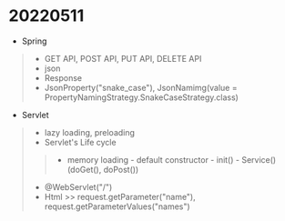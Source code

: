 # 20220511

- Spring
> - GET API, POST API, PUT API, DELETE API
> - json
> - Response
> - JsonProperty("snake_case"), JsonNamimg(value = PropertyNamingStrategy.SnakeCaseStrategy.class)
- Servlet
> - lazy loading, preloading
> - Servlet's Life cycle
> > - memory loading - default constructor - init() - Service()(doGet(), doPost())
> - @WebServlet("/")
> - Html >> request.getParameter("name"), request.getParameterValues("names")
